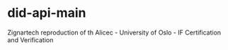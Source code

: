 # did-api-main
Zignartech reproduction of th Alicec - University of Oslo - IF Certification and Verification
